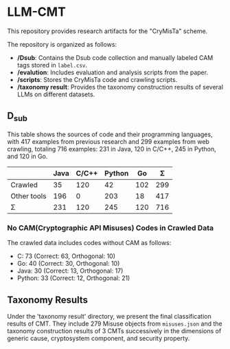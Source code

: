# LLM-CMT
This repository provides research artifacts for the "CryMisTa" scheme.

The repository is organized as follows:

- **/Dsub**: Contains the Dsub code collection and manually labeled CAM tags stored in `label.csv`.
- **/evalution**: Includes evaluation and analysis scripts from the paper.
- **/scripts**: Stores the CryMisTa code and crawling scripts.
- **/taxonomy result**: Provides the taxonomy construction results of several LLMs on different datasets.

## D<sub>sub</sub>
This table shows the sources of code and their programming languages, with 417 examples from previous research and 299 examples from web crawling, totaling 716 examples: 231 in Java, 120 in C/C++, 245 in Python, and 120 in Go.

|            | Java | C/C++ | Python | Go | Σ  |
|------------|------|-------|--------|----|----|
| Crawled    | 35   |  120  | 42     | 102| 299|
| Other tools| 196  |  0    | 203    | 18 | 417|
| Σ          | 231  |  120  | 245    | 120| 716|

### No CAM(Cryptographic API Misuses) Codes in Crawled Data
The crawled data includes codes without CAM as follows:
- C: 73 (Correct: 63, Orthogonal: 10)
- Go: 40 (Correct: 30, Orthogonal: 10)
- Java: 30 (Correct: 13, Orthogonal: 17)
- Python: 33 (Correct: 12, Orthogonal: 21)

## Taxonomy Results
Under the 'taxonomy result' directory, we present the final classification results of CMT. They include 279 Misuse objects from `misuses.json` and the taxonomy construction results of 3 CMTs successively in the dimensions of generic cause, cryptosystem component, and security property.